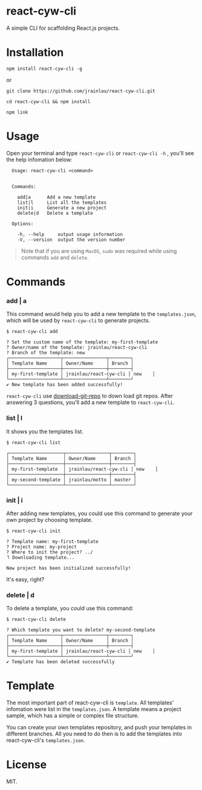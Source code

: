 
# react-cyw-cli
A simple CLI for scaffolding React.js projects.

# Installation
```
npm install react-cyw-cli -g
```
or
```
git clone https://github.com/jrainlau/react-cyw-cli.git

cd react-cyw-cli && npm install

npm link
```

# Usage
Open your terminal and type `react-cyw-cli` or `react-cyw-cli -h` , you'll see the help infomation below:
```
  Usage: react-cyw-cli <command>


  Commands:

    add|a      Add a new template
    list|l     List all the templates
    init|i     Generate a new project
    delete|d   Delete a template

  Options:

    -h, --help     output usage information
    -V, --version  output the version number
```

> Note that if you are using `MacOS`, `sudo` was required while using commands `add` and `delete`.

# Commands
### add | a
This command would help you to add a new template to the `templates.json`, which will be used by `react-cyw-cli` to generate projects.
```
$ react-cyw-cli add

? Set the custom name of the template: my-first-template
? Owner/name of the template: jrainlau/react-cyw-cli
? Branch of the template: new
┌───────────────────┬────────────────┬────────┐
│ Template Name     │ Owner/Name     │ Branch │
├───────────────────┼────────────────┼────────┤
│ my-first-template │ jrainlau/react-cyw-cli │ new    │
└───────────────────┴────────────────┴────────┘
✔ New template has been added successfully!
```
`react-cyw-cli` use [download-git-repo](https://github.com/flipxfx/download-git-repo) to down load git repos. After answering 3 questions, you'll add a new template to `react-cyw-cli`.

### list | l
It shows you the templates list.
```
$ react-cyw-cli list

┌────────────────────┬────────────────┬────────┐
│ Template Name      │ Owner/Name     │ Branch │
├────────────────────┼────────────────┼────────┤
│ my-first-template  │ jrainlau/react-cyw-cli │ new    │
├────────────────────┼────────────────┼────────┤
│ my-second-template │ jrainlau/motto │ master │
└────────────────────┴────────────────┴────────┘
```

### init | i
After adding new templates, you could use this command to generate your own project by choosing template.
```
$ react-cyw-cli init

? Template name: my-first-template
? Project name: my-project
? Where to init the project? ../
⠹ Downloading template...

New project has been initialized successfully!
```

It's easy, right?

### delete | d
To delete a template, you could use this command:
```
$ react-cyw-cli delete

? Which template you want to delete? my-second-template
┌───────────────────┬────────────────┬────────┐
│ Template Name     │ Owner/Name     │ Branch │
├───────────────────┼────────────────┼────────┤
│ my-first-template │ jrainlau/react-cyw-cli │ new    │
└───────────────────┴────────────────┴────────┘
✔ Template has been deleted successfully
```

# Template
The most important part of react-cyw-cli is `template`. All templates' infomation were list in the `templates.json`.
A template means a project sample, which has a simple or complex file structure.

You can create your own templates repository, and push your templates in different branches. All you need to do then is to add the templates into react-cyw-cli's `templates.json`.

# License
MIT.









